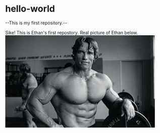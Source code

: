 # hello-world
--This is my first repository.--

Sike! This is Ethan's first repostory. Real picture of Ethan below.
![Ethan Coe](selfie.jpeg)
